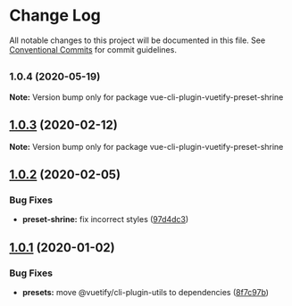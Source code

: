 # Change Log

All notable changes to this project will be documented in this file.
See [Conventional Commits](https://conventionalcommits.org) for commit guidelines.

## <small>1.0.4 (2020-05-19)</small>

**Note:** Version bump only for package vue-cli-plugin-vuetify-preset-shrine





## [1.0.3](https://github.com/vuetifyjs/vue-cli-plugin-vuetify/compare/vue-cli-plugin-vuetify-preset-shrine@1.0.2...vue-cli-plugin-vuetify-preset-shrine@1.0.3) (2020-02-12)

**Note:** Version bump only for package vue-cli-plugin-vuetify-preset-shrine





## [1.0.2](https://github.com/vuetifyjs/vue-cli-plugin-vuetify/compare/vue-cli-plugin-vuetify-preset-shrine@1.0.1...vue-cli-plugin-vuetify-preset-shrine@1.0.2) (2020-02-05)


### Bug Fixes

* **preset-shrine:** fix incorrect styles ([97d4dc3](https://github.com/vuetifyjs/vue-cli-plugin-vuetify/commit/97d4dc3705ffbd890a03b2598e3ff5089984204a))





## [1.0.1](https://github.com/vuetifyjs/vue-cli-plugin-vuetify/compare/vue-cli-plugin-vuetify-preset-shrine@1.0.0...vue-cli-plugin-vuetify-preset-shrine@1.0.1) (2020-01-02)


### Bug Fixes

* **presets:** move @vuetify/cli-plugin-utils to dependencies ([8f7c97b](https://github.com/vuetifyjs/vue-cli-plugin-vuetify/commit/8f7c97bb09bde0f166ff3300aec1c384a1fdbe3e))
